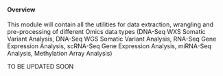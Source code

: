 #### Overview

This module will contain all the utilities for data extraction, wrangling and pre-processing of different Omics data types (DNA-Seq WXS Somatic Variant Analysis, DNA-Seq WGS Somatic Variant Analysis, RNA-Seq Gene Expression Analysis, scRNA-Seq Gene Expression Analysis, miRNA-Seq Analysis, Methylation Array Analysis) 

TO BE UPDATED SOON
